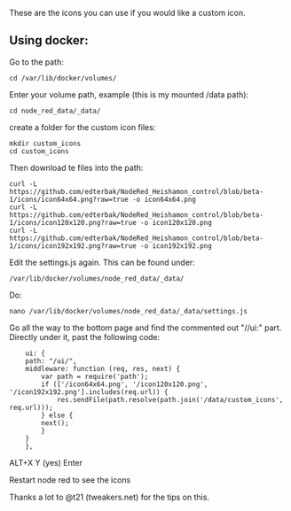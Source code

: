 These are the icons you can use if you would like a custom icon. 

## Using docker:

Go to the path: 

    cd /var/lib/docker/volumes/
Enter your volume path, example (this is my mounted /data path): 

    cd node_red_data/_data/

create a folder for the custom icon files:

    mkdir custom_icons
    cd custom_icons
    
Then download te files into the path:

    curl -L https://github.com/edterbak/NodeRed_Heishamon_control/blob/beta-1/icons/icon64x64.png?raw=true -o icon64x64.png
    curl -L https://github.com/edterbak/NodeRed_Heishamon_control/blob/beta-1/icons/icon120x120.png?raw=true -o icon120x120.png
    curl -L https://github.com/edterbak/NodeRed_Heishamon_control/blob/beta-1/icons/icon192x192.png?raw=true -o icon192x192.png
 
Edit the settings.js again. This can be found under: 

    /var/lib/docker/volumes/node_red_data/_data/
 
 Do:
 
    nano /var/lib/docker/volumes/node_red_data/_data/settings.js

Go all the way to the bottom page and find the commented out "//ui:" part. Directly under it, past the following code:

        ui: {
	    path: "/ui/",
	    middleware: function (req, res, next) {
	        var path = require('path');
	        if (['/icon64x64.png', '/icon120x120.png', '/icon192x192.png'].includes(req.url)) {
    		    res.sendFile(path.resolve(path.join('/data/custom_icons', req.url)));
    	    } else {
    	    next();
    	    }
    	}
        },
ALT+X 
Y (yes)
Enter

Restart node red to see the icons

Thanks a lot to @t21 (tweakers.net) for the tips on this.
